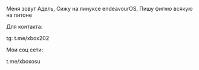 Меня зовут Адель,
Сижу на линуксе endeavourOS,
Пишу фигню всякую на питоне

Для контакта:

tg: t.me/xbox202

Мои соц сети:

t.me/xboxosu
